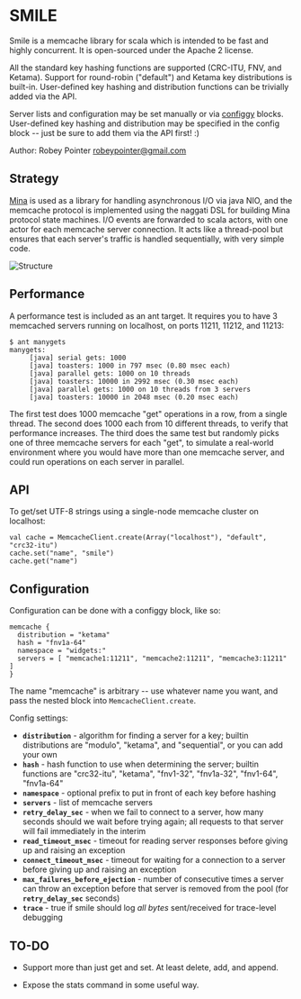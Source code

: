 
SMILE
=====

Smile is a memcache library for scala which is intended to be fast and highly
concurrent. It is open-sourced under the Apache 2 license.

All the standard key hashing functions are supported (CRC-ITU, FNV, and
Ketama). Support for round-robin ("default") and Ketama key distributions is
built-in. User-defined key hashing and distribution functions can be trivially
added via the API.

Server lists and configuration may be set manually or via
[configgy](http://www.lag.net/configgy) blocks. User-defined key hashing and
distribution may be specified in the config block -- just be sure to add them
via the API first! :)

Author: Robey Pointer <robeypointer@gmail.com>


Strategy
--------

[Mina](http://mina.apache.org/) is used as a library for handling asynchronous
I/O via java NIO, and the memcache protocol is implemented using the naggati
DSL for building Mina protocol state machines. I/O events are forwarded to
scala actors, with one actor for each memcache server connection. It acts like
a thread-pool but ensures that each server's traffic is handled sequentially,
with very simple code.

![Structure](http://github.com/robey/smile/blob/master/docs/smile.png?raw=1)


Performance
-----------

A performance test is included as an ant target. It requires you to have 3
memcached servers running on localhost, on ports 11211, 11212, and 11213:

    $ ant manygets
    manygets:
         [java] serial gets: 1000
         [java] toasters: 1000 in 797 msec (0.80 msec each)
         [java] parallel gets: 1000 on 10 threads
         [java] toasters: 10000 in 2992 msec (0.30 msec each)
         [java] parallel gets: 1000 on 10 threads from 3 servers
         [java] toasters: 10000 in 2048 msec (0.20 msec each)
         

The first test does 1000 memcache "get" operations in a row, from a single
thread. The second does 1000 each from 10 different threads, to verify that
performance increases. The third does the same test but randomly picks one of
three memcache servers for each "get", to simulate a real-world environment
where you would have more than one memcache server, and could run operations
on each server in parallel.


API
---

To get/set UTF-8 strings using a single-node memcache cluster on localhost:

    val cache = MemcacheClient.create(Array("localhost"), "default", "crc32-itu")
    cache.set("name", "smile")
    cache.get("name")


Configuration
-------------

Configuration can be done with a configgy block, like so:

    memcache {
      distribution = "ketama"
      hash = "fnv1a-64"
      namespace = "widgets:"
      servers = [ "memcache1:11211", "memcache2:11211", "memcache3:11211" ]
    }

The name "memcache" is arbitrary -- use whatever name you want, and pass the
nested block into `MemcacheClient.create`.

Config settings:

- **`distribution`** -
  algorithm for finding a server for a key; builtin distributions are "modulo", "ketama", and
  "sequential", or you can add your own
- **`hash`** -
  hash function to use when determining the server; builtin functions are "crc32-itu", "ketama",
  "fnv1-32", "fnv1a-32", "fnv1-64", "fnv1a-64"
- **`namespace`** -
  optional prefix to put in front of each key before hashing
- **`servers`** -
  list of memcache servers
- **`retry_delay_sec`** -
  when we fail to connect to a server, how many seconds should we wait before trying again; all
  requests to that server will fail immediately in the interim
- **`read_timeout_msec`** -
  timeout for reading server responses before giving up and raising an exception
- **`connect_timeout_msec`** -
  timeout for waiting for a connection to a server before giving up and raising an exception
- **`max_failures_before_ejection`** -
  number of consecutive times a server can throw an exception before that server is removed from
  the pool (for **`retry_delay_sec`** seconds)
- **`trace`** -
  true if smile should log *all bytes* sent/received for trace-level debugging


TO-DO
-----

- Support more than just get and set. At least delete, add, and append.

- Expose the stats command in some useful way.

